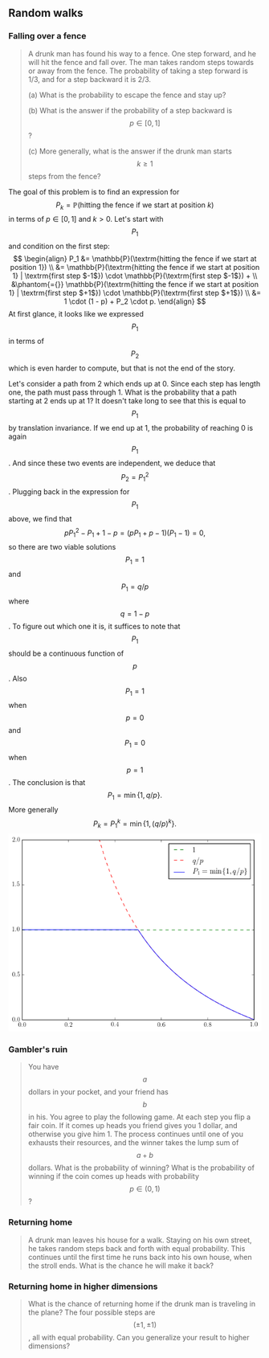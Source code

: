 ## Random walks

### Falling over a fence

> A drunk man has found his way to a fence. One step forward, and he will hit the fence and fall over. The man takes random steps towards or away from the fence. The probability of taking a step forward is 1/3, and for a step backward it is 2/3.
>
> (a) What is the probability to escape the fence and stay up?
>
> (b) What is the answer if the probability of a step backward is $$p \in [0,1]$$?
>
> (c) More generally, what is the answer if the drunk man starts $$k \geq 1$$ steps from the fence?

The goal of this problem is to find an expression for
$$
P_k = \mathbb{P}(\textrm{hitting the fence if we start at position $k$})
$$
in terms of $p \in [0,1]$ and $k > 0$. Let's start with $$P_1$$ and condition on the first step:
$$
\begin{align}
P_1
&= \mathbb{P}(\textrm{hitting the fence if we start at position 1}) \\
&= \mathbb{P}(\textrm{hitting the fence if we start at position 1} | \textrm{first step $-1$}) \cdot \mathbb{P}(\textrm{first step $-1$}) + \\
&\phantom{={}} \mathbb{P}(\textrm{hitting the fence if we start at position 1} | \textrm{first step $+1$}) \cdot \mathbb{P}(\textrm{first step $+1$}) \\
&= 1 \cdot (1 - p) + P_2 \cdot p.
\end{align}
$$
At first glance, it looks like we expressed $$P_1$$ in terms of $$P_2$$ which is even harder to compute, but that is not the end of the story.

Let's consider a path from 2 which ends up at 0. Since each step has length one, the path must pass through 1. What is the probability that a path starting at 2 ends up at 1? It doesn't take long to see that this is equal to $$P_1$$ by translation invariance. If we end up at 1, the probability of reaching 0 is again $$P_1$$. And since these two events are independent, we deduce that $$P_2 = P_1^2$$. Plugging back in the expression for $$P_1$$ above, we find that
$$
p P_1^2 - P_1 + 1 - p =
(p P_1 + p - 1) (P_1 - 1) =
0,
$$
so there are two viable solutions $$P_1 = 1$$ and $$P_1 = q / p$$ where $$q = 1 - p$$. To figure out which one it is, it suffices to note that $$P_1$$ should be a continuous function of $$p$$. Also $$P_1 = 1$$ when $$p = 0$$ and $$P_1 = 0$$ when $$p = 1$$. The conclusion is that
$$
P_1 = \min\{ 1, q/p \}.
$$
More generally
$$
P_k =
P_1^k =
\min\left\{ 1, (q/p)^k \right\}.
$$
![The graph of P_1](Diagrams/P1.png)


### Gambler's ruin

> You have $$a$$ dollars in your pocket, and your friend has $$b$$ in his. You agree to play the following game. At each step you flip a fair coin. If it comes up heads you friend gives you 1 dollar, and otherwise you give him 1. The process continues until one of you exhausts their resources, and the winner takes the lump sum of $$a + b$$ dollars. What is the probability of winning? What is the probability of winning if the coin comes up heads with probability $$p \in (0,1)$$?


### Returning home

> A drunk man leaves his house for a walk. Staying on his own street, he takes random steps back and forth with equal probability. This continues until the first time he runs back into his own house, when the stroll ends. What is the chance he will make it back?


### Returning home in higher dimensions

> What is the chance of returning home if the drunk man is traveling in the plane? The four possible steps are $$(\pm 1, \pm 1)$$, all with equal probability. Can you generalize your result to higher dimensions?
